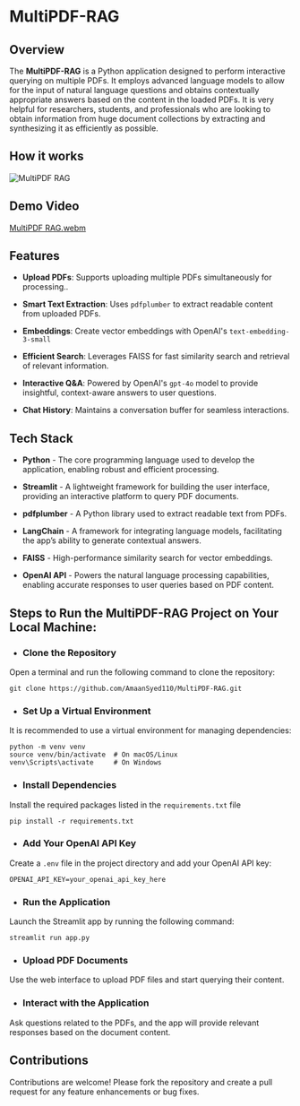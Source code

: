 # MultiPDF-RAG

## Overview
The **MultiPDF-RAG** is a Python application designed to perform interactive querying on multiple PDFs. It employs advanced language models to allow for the input of natural language questions and obtains contextually appropriate answers based on the content in the loaded PDFs. It is very helpful for researchers, students, and professionals who are looking to obtain information from huge document collections by extracting and synthesizing it as efficiently as possible.

## How it works
![MultiPDF RAG](https://github.com/user-attachments/assets/6b013dbf-a138-4ae4-b809-0923331768bc)


## Demo Video
[MultiPDF RAG.webm](https://github.com/user-attachments/assets/0021892a-5d21-4ac9-8604-4abcd280e60d)


## Features

- **Upload PDFs**: Supports uploading multiple PDFs simultaneously for processing..

- **Smart Text Extraction**: Uses ```pdfplumber``` to extract readable content from uploaded PDFs.

- **Embeddings**: Create vector embeddings with OpenAI's ```text-embedding-3-small```

- **Efficient Search**: Leverages FAISS for fast similarity search and retrieval of relevant information.

- **Interactive Q&A**: Powered by OpenAI's ```gpt-4o``` model to provide insightful, context-aware answers to user questions.

- **Chat History**: Maintains a conversation buffer for seamless interactions.


## Tech Stack
- **Python** - The core programming language used to develop the application, enabling robust and efficient processing.

- **Streamlit** - A lightweight framework for building the user interface, providing an interactive platform to query PDF documents.
  
- **pdfplumber** - A Python library used to extract readable text from PDFs.
  
- **LangChain** - A framework for integrating language models, facilitating the app’s ability to generate contextual answers.

- **FAISS** - High-performance similarity search for vector embeddings.
  
- **OpenAI API** - Powers the natural language processing capabilities, enabling accurate responses to user queries based on PDF content.

## Steps to Run the MultiPDF-RAG Project on Your Local Machine:
- ### Clone the Repository
Open a terminal and run the following command to clone the repository:

```
git clone https://github.com/AmaanSyed110/MultiPDF-RAG.git
```
- ### Set Up a Virtual Environment
It is recommended to use a virtual environment for managing dependencies:

```
python -m venv venv
source venv/bin/activate  # On macOS/Linux
venv\Scripts\activate     # On Windows
```
- ### Install Dependencies
Install the required packages listed in the ```requirements.txt``` file
```
pip install -r requirements.txt
```
- ### Add Your OpenAI API Key
Create a ```.env``` file in the project directory and add your OpenAI API key:
```
OPENAI_API_KEY=your_openai_api_key_here
```
- ### Run the Application
Launch the Streamlit app by running the following command:
```
streamlit run app.py
```
- ### Upload PDF Documents
Use the web interface to upload PDF files and start querying their content.

- ### Interact with the Application
Ask questions related to the PDFs, and the app will provide relevant responses based on the document content.

## Contributions
Contributions are welcome! Please fork the repository and create a pull request for any feature enhancements or bug fixes.



